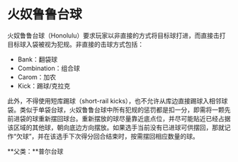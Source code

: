 # 火奴鲁鲁台球

火奴鲁鲁台球（Honolulu）要求玩家以非直接的方式将目标球打进，而直接击打目标球入袋被视为犯规。非直接的击球方式包括：

- Bank：翻袋球
- Combination：组合球
- Carom：加农
- Kick：踢球/克拉克

此外，不得使用短库踢球（short-rail kicks），也不允许从库边直接踢球入相邻球袋。类似于单袋台球，火奴鲁鲁台球中所有犯规的惩罚都是扣一分，即需将一颗先前进袋的球重新摆回球台。重新摆放的球尽量靠近底点位，并尽可能贴近已经占据该区域的其他球，朝向底边方向摆放。如果选手当前没有已进球可供摆回，那就记作“欠球”，并在该选手下次得分回合结束时，按需摆回相应数量的球。

**父类：**普尔台球
